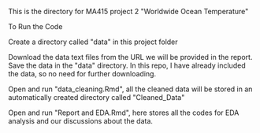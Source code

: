 This is the directory for MA415 project 2 "Worldwide Ocean Temperature"

To Run the Code

Create a directory called "data" in this project folder 

Download the data text files from the URL we will be provided in the report. Save the data in the "data" directory. In this repo, I have already included the data, so no need for further downloading.

Open and run "data_cleaning.Rmd", all the cleaned data will be stored in an automatically created directory called "Cleaned_Data" 

Open and run "Report and EDA.Rmd", here stores all the codes for EDA analysis and our discussions about the data.
